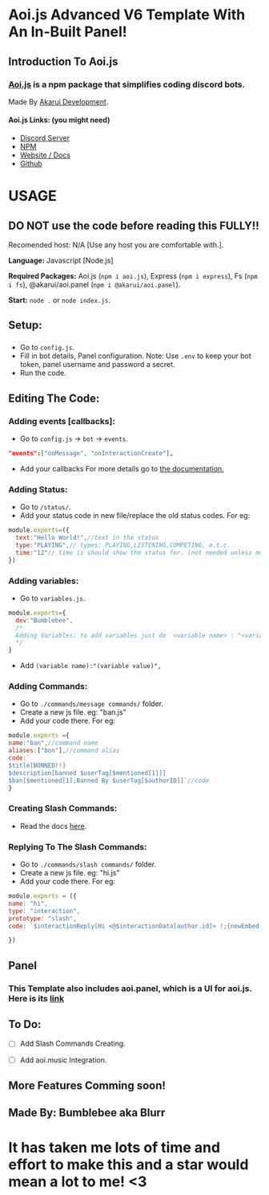 # Aoi.js Advanced V6 Template With An In-Built Panel!
## Introduction To Aoi.js
### [Aoi.js](https://www.npmjs.com/package/aoi.js) is a npm package that simplifies coding discord bots. 

Made By [Akarui Development](https://github.com/AkaruiDevelopment/).


#### **Aoi.js Links:** (you might need)
- [Discord Server](https://discord.gg/9nPxvZT59D)
- [NPM](https://www.npmjs.com/package/aoi.js)
- [Website / Docs](https://aoi.js.org/)
- [Github](https://github.com/AkaruiDevelopment/aoi.js)

# **USAGE**




## DO NOT use the code before reading this FULLY!!

Recomended host: N/A [Use any host you are comfortable with.].

**Language:** Javascript [Node.js]

**Required Packages:** Aoi.js (`npm i aoi.js`), Express (`npm i express`), Fs (`npm i fs`), @akarui/aoi.panel (`npm i @akarui/aoi.panel`).

**Start:** `node .` or `node index.js`.



## Setup:
###
- Go to `config.js`. 
- Fill in bot details, Panel configuration.
Note: Use `.env` to keep your bot token, panel username and password a secret.
- Run the code.
## Editing The Code:
### Adding events [callbacks]:
- Go to `config.js` -> `bot` -> `events`.
```json
"events":["onMessage", "onInteractionCreate"],
```
- Add your callbacks For more details go to [the documentation.]([https://aoi.leref.ga/v/aoi.js-v5/callbacks](https://aoi.js.org/docs/guides/events))

### Adding Status:
- Go to `/status/`.
- Add your status code in new file/replace the old status codes. For eg:
```js
module.exports=({
  text:"Hello World!",//text in the status
  type:"PLAYING",// types: PLAYING,LISTENING,COMPETING, e.t.c.
  time:"12"// time is should show the status for. (not needed unless multiple statuses are being used.)
})
```

### Adding variables:
- Go to `variables.js`.
```js
module.exports={
  dev:"Bumblebee",
  /*
  Adding Variables: to add variables just do `<variable name> : "<variable value>",`
  */
}
```
- Add `(variable name):"(variable value)",`
### Adding Commands:
- Go to `./commands/message commands/` folder.
- Create a new js file. eg: "ban.js"
- Add your code there. For eg:
```js
module.exports ={
name:"ban",//command name
aliases:["bon"],//command alias
code:`
$title[BONNED!!]
$description[banned $userTag[$mentioned[1]]]
$ban[$mentioned[1];Banned By $userTag[$authorID]]`//code
}

```
### Creating Slash Commands:
-  Read the docs [here](https://aoi.js.org/docs/guides/interactioncommands).

### Replying To The Slash Commands:
- Go to `./commands/slash commands/` folder.
- Create a new js file. eg: "hi.js"
- Add your code there. For eg:
```js
module.exports = ({
name: "hi",
type: "interaction",
prototype: "slash",
code: `$interactionReply[Hi <@$interactionData[author.id]> !;{newEmbed:{title:Hello!}{description:Hey man! Wassup?!};;;everyone;yes}]`

})

```

## Panel
### This Template also includes aoi.panel, which is a UI for aoi.js. Here is its [link](https://github.com/AkaruiDevelopment/panel)

## To Do:
- [ ] Add Slash Commands Creating.
- [ ] Add aoi.music Integration.


## More Features Comming soon!
## Made By: Bumblebee aka Blurr
# It has taken me lots of time and effort to make this and a star would mean a lot to me! <3

